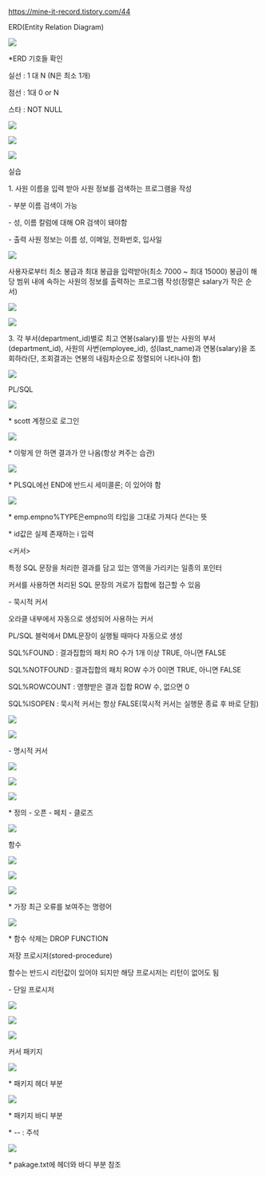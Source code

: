 ﻿<https://mine-it-record.tistory.com/44>

ERD(Entity Relation Diagram)

![](Aspose.Words.1312cac4-2bac-4df3-8ba9-a478480874d2.001.png)

\*ERD 기호들 확인

실선 : 1 대 N (N은 최소 1개)

점선 : 1대 0 or N

스타 : NOT NULL

![](Aspose.Words.1312cac4-2bac-4df3-8ba9-a478480874d2.002.png)

![](Aspose.Words.1312cac4-2bac-4df3-8ba9-a478480874d2.003.png)

![](Aspose.Words.1312cac4-2bac-4df3-8ba9-a478480874d2.004.png)


실습

1\. 사원 이름을 입력 받아 사원 정보를 검색하는 프로그램을 작성

\- 부분 이름 검색이 가능

\- 성, 이름 칼럼에 대해 OR 검색이 돼야함

\- 출력 사원 정보는 이름 성, 이메일, 전화번호, 입사일

![](Aspose.Words.1312cac4-2bac-4df3-8ba9-a478480874d2.005.png)

사용자로부터 최소 봉급과 최대 봉급을 입력받아(최소 7000 ~ 최대 15000) 봉급이 해당 범위 내에 속하는 사원의 정보를 출력하는 프로그램 작성(정렬은 salary가 작은 순서)

![](Aspose.Words.1312cac4-2bac-4df3-8ba9-a478480874d2.006.png)

![](Aspose.Words.1312cac4-2bac-4df3-8ba9-a478480874d2.007.png)

3\. 각 부서(department\_id)별로 최고 연봉(salary)를 받는 사원의 부서(department\_id), 사원의 사번(employee\_id), 성(last\_name)과 연봉(salary)을 조회하라(단, 조회결과는 연봉의 내림차순으로 정렬되어 나타나야 함)

![](Aspose.Words.1312cac4-2bac-4df3-8ba9-a478480874d2.008.png)


PL/SQL

![](Aspose.Words.1312cac4-2bac-4df3-8ba9-a478480874d2.009.png)

\* scott 계정으로 로그인

![](Aspose.Words.1312cac4-2bac-4df3-8ba9-a478480874d2.010.png)

\* 이렇게 안 하면 결과가 안 나옴(항상 켜주는 습관)

![](Aspose.Words.1312cac4-2bac-4df3-8ba9-a478480874d2.011.png)

\* PLSQL에선 END에 반드시 세미콜론; 이 있어야 함

![](Aspose.Words.1312cac4-2bac-4df3-8ba9-a478480874d2.012.png)

\* emp.empno%TYPE은empno의 타입을 그대로 가져다 쓴다는 뜻

\* id값은 실제 존재하는 i 입력


<커서>

특정 SQL 문장을 처리한 결과를 담고 있는 영역을 가리키는 일종의 포인터

커서를 사용하면 처리된 SQL 문장의 겨로가 집합에 접근할 수 있음

\- 묵시적 커서

오라클 내부에서 자동으로 생성되어 사용하는 커서

PL/SQL 블럭에서 DML문장이 실행될 때마다 자동으로 생성

SQL%FOUND : 결과집합의 패치 RO 수가 1개 이상 TRUE, 아니면 FALSE

SQL%NOTFOUND : 결과집합의 패치 ROW 수가 0이면 TRUE, 아니면 FALSE

SQL%ROWCOUNT : 영향받은 결과 집합 ROW 수, 없으면 0

SQL%ISOPEN : 묵시적 커서는 항상 FALSE(묵시적 커서는 실행문 종료 후 바로 닫힘)

![](Aspose.Words.1312cac4-2bac-4df3-8ba9-a478480874d2.013.png)

![](Aspose.Words.1312cac4-2bac-4df3-8ba9-a478480874d2.014.png)

\- 명시적 커서

![](Aspose.Words.1312cac4-2bac-4df3-8ba9-a478480874d2.015.png)

![](Aspose.Words.1312cac4-2bac-4df3-8ba9-a478480874d2.016.png)

![](Aspose.Words.1312cac4-2bac-4df3-8ba9-a478480874d2.017.png)

\* 정의 - 오픈 - 페치 - 클로즈

![](Aspose.Words.1312cac4-2bac-4df3-8ba9-a478480874d2.018.png)


함수

![](Aspose.Words.1312cac4-2bac-4df3-8ba9-a478480874d2.019.png)

![](Aspose.Words.1312cac4-2bac-4df3-8ba9-a478480874d2.020.png)

![](Aspose.Words.1312cac4-2bac-4df3-8ba9-a478480874d2.021.png)

\* 가장 최근 오류를 보여주는 명령어

![](Aspose.Words.1312cac4-2bac-4df3-8ba9-a478480874d2.022.png)

\* 함수 삭제는 DROP FUNCTION


저장 프로시저(stored-procedure)

함수는 반드시 리턴값이 있어야 되지만 해당 프로시저는 리턴이 없어도 됨

\- 단일 프로시저

![](Aspose.Words.1312cac4-2bac-4df3-8ba9-a478480874d2.023.png)

![](Aspose.Words.1312cac4-2bac-4df3-8ba9-a478480874d2.024.png)

![](Aspose.Words.1312cac4-2bac-4df3-8ba9-a478480874d2.025.png)


커서 패키지

![](Aspose.Words.1312cac4-2bac-4df3-8ba9-a478480874d2.026.png)

\* 패키지 헤더 부분

![](Aspose.Words.1312cac4-2bac-4df3-8ba9-a478480874d2.027.png)

\* 패키지 바디 부분

\* -- : 주석

![](Aspose.Words.1312cac4-2bac-4df3-8ba9-a478480874d2.028.png)

\* pakage.txt에 헤더와 바디 부분 참조
